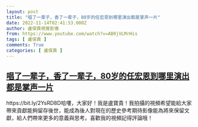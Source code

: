 ```yaml
---
layout: post
title: "唱了一辈子，香了一辈子，80岁的任宏恩到哪里演出都是掌声一片"
date: 2022-11-14T02:41:53.000Z
author: 盧保貴視覺影像
from: https://www.youtube.com/watch?v=AB9jVLMrHis
tags: [ 盧保貴 ]
comments: True
categories: [ 盧保貴 ]
---
```

<!--1668393713000-->
[唱了一辈子，香了一辈子，80岁的任宏恩到哪里演出都是掌声一片](https://www.youtube.com/watch?v=AB9jVLMrHis)
------

<div>
https://bit.ly/2YsRD8D哈嘍，大家好！我是盧寶貴！我拍攝的視頻希望能給大家帶來貢獻能夠留存後世，能成為後人對現在的歷史參考期待影像能為將來保留文獻，給人們帶來更多的意義與思考。喜歡我的視頻記得評論哦！
</div>
